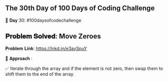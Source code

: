 The 30th Day of 100 Days of Coding Challenge
---------------------------------------------------

📌 𝐃𝐚𝐲 30: #100daysofcodechallenge

𝐏𝐫𝐨𝐛𝐥𝐞𝐦 𝐒𝐨𝐥𝐯𝐞𝐝: Move Zeroes
---------------------------------------------------
𝐏𝐫𝐨𝐛𝐥𝐞𝐦 𝐋𝐢𝐧𝐤: https://lnkd.in/e3aySpuY

📌 𝐀𝐩𝐩𝐫𝐨𝐚𝐜𝐡 :

✅ Iterate through the array and if the element is not zero, then swap them to shift them to the end of the array.
